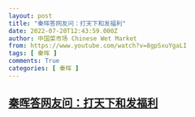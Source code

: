 ```yaml
---
layout: post
title: "秦晖答网友问：打天下和发福利"
date: 2022-07-20T12:43:59.000Z
author: 中国菜市场 Chinese Wet Market
from: https://www.youtube.com/watch?v=8gpSxuYgaLI
tags: [ 秦晖 ]
comments: True
categories: [ 秦晖 ]
---
```

<!--1658321039000-->
[秦晖答网友问：打天下和发福利](https://www.youtube.com/watch?v=8gpSxuYgaLI)
------

<div>

</div>
